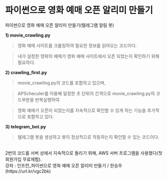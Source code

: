 # 파이썬으로 영화 예매 오픈 알리미 만들기
파이썬으로 영화 예매 오픈 알리미 만들기(텔레그램 알림 봇)

**1) movie_crawling.py**

> 영화 예매 사이트를 크롤링하여 필요한 정보를 읽어오는 코드이다.

> 내가 설정한 영화의 예매가 영화 예매 사이트에서 오픈 되었는지 확인하기 위해 필요하다.

**2) crawling_first.py**

> movie_crawling.py의 코드를 포함하고 있으며,

> APScheculer를 이용해 일정한 초 단위의 간격으로 movie_crawling.py의 코드부분을 반복실행하여

> 영화 예매가 오픈이 되었는지를 지속적으로 확인할 수 있게 하는 기능을 추가적으로 포함하고 있다.

**3) telegram_bot.py**

> 텔레그램 봇을 생성하고 봇이 정상적으로 작동하는지 확인할 수 있는 코드이다.

<br/>
2번의 코드를 서버 상에서 지속적으로 돌리기 위해, AWS 서버 프로그램을 사용했다(첫 회원가입 무료체험).
<br/>
강좌 : 인프런_파이썬으로 영화 예매 오픈 알리미 만들기 / 한승우 (https://url.kr/vgc2bk)
